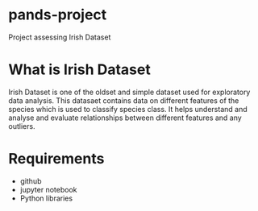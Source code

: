 # pands-project
Project assessing Irish Dataset

# What is Irish Dataset  
Irish Dataset is one of the oldset and simple dataset used for exploratory data analysis. This datasaet contains data on different features of the species which is used to classify species class. It helps understand and analyse and evaluate relationships between different features and any outliers.


# Requirements 
 - github
 - jupyter notebook
 - Python libraries


